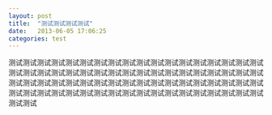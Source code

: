```yaml
---
layout: post
title:  "测试测试测试测试"
date:   2013-06-05 17:06:25
categories: test
---
```


测试测试测试测试测试测试测试测试测试测试测试测试测试测试测试测试测试测试测试测试测试测试测试测试测试测试测试测试测试测试测试测试测试测试测试测试测试测试测试测试测试测试测试测试测试测试测试测试测试测试测试测试测试测试测试测试测试测试测试测试测试测试测试测试测试测试测试测试测试测试测试测试测试测试

[jekyll-gh]: https://github.com/mojombo/jekyll
[jekyll]:    http://jekyllrb.com
